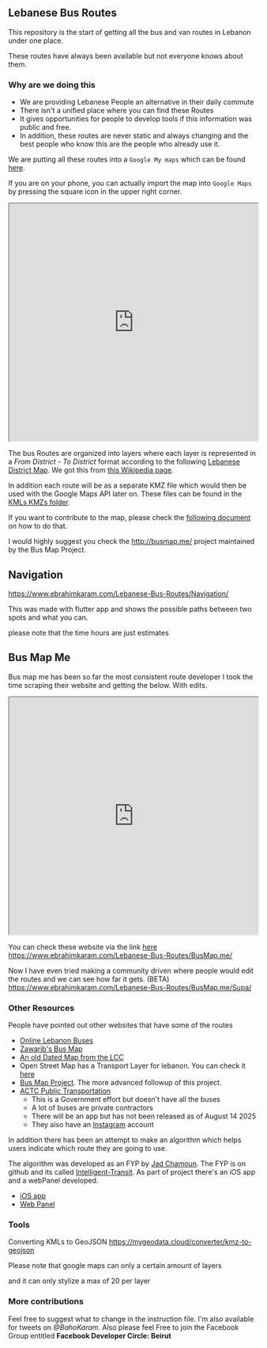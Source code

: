 ## Lebanese Bus Routes

This repository is the start of getting all the bus and van routes in Lebanon under one place.

These routes have always been available but not everyone knows about them.

### Why are we doing this
* We are providing Lebanese People an alternative in their daily commute
* There isn't a unified place where you can find these Routes
* It gives opportunities for people to develop tools if this information was public and free.
* In addition, these routes are never static and always changing and the best people who know this are the people who already use it.


We are putting all these routes into a `Google My maps` which can be found [here](https://www.google.com/maps/d/embed?mid=1F367Y0wIb2QAU39bC1vfqJ7hAD_W56qy).

If you are on your phone, you can actually import the map into `Google Maps` by pressing the square icon in the upper right corner.

<iframe src="https://www.google.com/maps/d/embed?mid=1F367Y0wIb2QAU39bC1vfqJ7hAD_W56qy" width="100%" height="480"></iframe>

The bus Routes are organized into layers where each layer is represented in a *From District* - *To District* format according to the following [Lebanese District Map](). We got this from [this Wikipedia page](https://en.wikipedia.org/wiki/Districts_of_Lebanon).

In addition each route will be as a separate KMZ file which would then be used with the Google Maps API later on. These files can be found in the [KMLs KMZs folder](https://github.com/EbrahimKaram/Lebanese-Bus-Routes/tree/master/KMLs%20KMZs).

If you want to contribute to the map, please check the [following document](https://github.com/EbrahimKaram/Lebanese-Bus-Routes/blob/master/How%20to%20Contribute%20to%20The%20Map.md) on how to do that.

I would highly suggest you check the http://busmap.me/ project maintained by the Bus Map Project.

## Navigation
https://www.ebrahimkaram.com/Lebanese-Bus-Routes/Navigation/

This was made with flutter app and shows the possible paths between two spots and what you can.

please note that the time hours are just estimates

## Bus Map Me

Bus map me has been so far the most consistent route developer
I took the time scraping their website and getting the below. With edits.
<iframe src="https://www.ebrahimkaram.com/Lebanese-Bus-Routes/BusMap.me/" width="100%" height="480"></iframe>

You can check these website via the link [here](https://www.ebrahimkaram.com/Lebanese-Bus-Routes/BusMap.me/)
https://www.ebrahimkaram.com/Lebanese-Bus-Routes/BusMap.me/

Now I have even tried making a community driven where people would edit the routes and we can see how far it gets. (BETA)
https://www.ebrahimkaram.com/Lebanese-Bus-Routes/BusMap.me/Supa/

### Other Resources
People have pointed out other websites that have some of the routes
* [Online Lebanon Buses](http://onlinelebanonbuses.com/)
* [Zawarib's Bus Map](https://github.com/EbrahimKaram/Lebanese-Bus-Routes/blob/master/Other%20Resources/Zawarib%20Bus%20Map.jpg)
* [An old Dated Map from the LCC](https://github.com/EbrahimKaram/Lebanese-Bus-Routes/blob/master/Other%20Resources/LCC%20Bus%20Map%20For%20Beirut.jpg)
* Open Street Map has a Transport Layer for lebanon. You can check it [here](https://www.openstreetmap.org/#map=18/33.89163/35.50467&layers=T)
* [Bus Map Project](http://busmap.me/). The more advanced followup of this project. 
* [ACTC Public Transportation](https://www.google.com/maps/d/view?mid=1xj7EirT1nTXvtXv52VAkjy3f8OpAZkU&ll=33.86369048564909%2C35.53591300000002&z=9)
  * This is a Government effort but doesn't have all the buses
  * A lot of buses are private contractors
  * There will be an app but has not been released as of August 14 2025
  * They also have an [Instagram](https://www.instagram.com/actcpt.lb?igsh=dGk4cThncmc2cmkw) account


In addition there has been an attempt to make an algorithm which helps users indicate which route they are going to use.


The algorithm was developed as an FYP by [Jad Chamoun](https://github.com/JadCham). The FYP is on github and its called [Intelligent-Transit](https://github.com/JadCham/Intelligent-Transit). As part of project there's an iOS app and a webPanel developed.
* [iOS app](https://github.com/JadCham/3alKhat-TransitApp)
* [Web Panel](https://github.com/JadCham/Intelligent-Transit-Web-Panel)

### Tools
Converting KMLs to GeoJSON
https://mygeodata.cloud/converter/kmz-to-geojson


Please note that google maps can only a certain amount of layers

and it can only stylize a max of 20 per layer


### More contributions
Feel free to suggest what to change in the instruction file. I'm also available for tweets on *@BahoKaram*. Also please feel Free to join the Facebook Group entitled **Facebook Developer Circle: Beirut**
